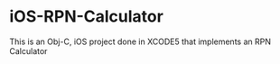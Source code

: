 iOS-RPN-Calculator
==================

This is an Obj-C, iOS project done in XCODE5 that implements an RPN Calculator
